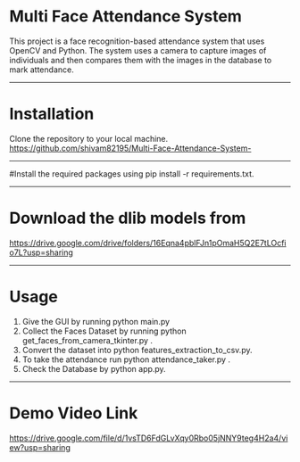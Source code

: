 # Multi Face Attendance System

This project is a face recognition-based attendance system that uses OpenCV and Python. The system uses a camera to capture images of individuals and then compares them with the images in the database to mark attendance.

_______________________________________________________________________________________________________________________________

# Installation
Clone the repository to your local machine. 
https://github.com/shivam82195/Multi-Face-Attendance-System-
________________________________________________________________________________________________________________________________

#Install the required packages using pip install -r requirements.txt.

_________________________________________________________________________________________________________________________________
# Download the dlib models from 
https://drive.google.com/drive/folders/16Eqna4pblFJn1pOmaH5Q2E7tLOcfio7L?usp=sharing
__________________________________________________________________________________________________________________________________

# Usage
1. Give the GUI by running  python main.py
2. Collect the Faces Dataset by running  python get_faces_from_camera_tkinter.py .
3. Convert the dataset into python features_extraction_to_csv.py.
4. To take the attendance run python attendance_taker.py .
5. Check the Database by python app.py.
__________________________________________________________________________________________________________________________________

# Demo Video Link
  https://drive.google.com/file/d/1vsTD6FdGLvXqy0Rbo05jNNY9teg4H2a4/view?usp=sharing

